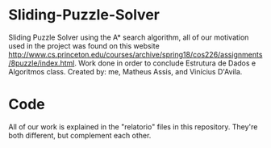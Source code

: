 # Sliding-Puzzle-Solver
Sliding Puzzle Solver using the A* search algorithm, all of our motivation used in the project was found on this website http://www.cs.princeton.edu/courses/archive/spring18/cos226/assignments/8puzzle/index.html. Work done in order to conclude Estrutura de Dados e Algoritmos class. Created by: me, Matheus Assis, and Vinícius D'Avila.


# Code
All of our work is explained in the "relatorio" files in this repository. They're both different, but complement each other.
